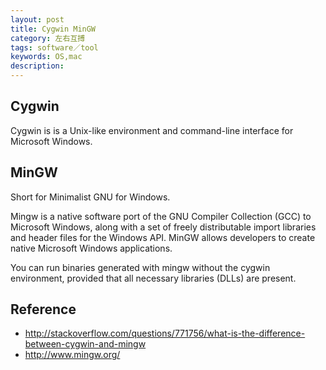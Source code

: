 ```yaml
---
layout: post
title: Cygwin MinGW
category: 左右互搏
tags: software／tool
keywords: OS,mac
description: 
---
```


## Cygwin
 
Cygwin is is a Unix-like environment and command-line interface for Microsoft Windows.

## MinGW
Short for Minimalist GNU for Windows.

Mingw is a native software port of the GNU Compiler Collection (GCC) to Microsoft Windows, along with a set of freely distributable import libraries and header files for the Windows API. MinGW allows developers to create native Microsoft Windows applications.

You can run binaries generated with mingw without the cygwin environment, provided that all necessary libraries (DLLs) are present.

## Reference

* <http://stackoverflow.com/questions/771756/what-is-the-difference-between-cygwin-and-mingw>
* <http://www.mingw.org/>